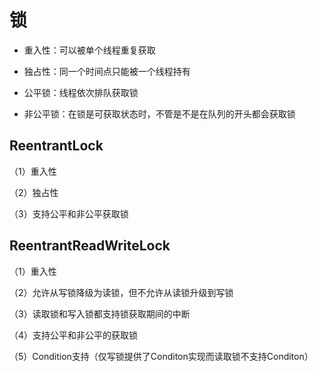 # 锁
* 重入性：可以被单个线程重复获取

* 独占性：同一个时间点只能被一个线程持有

* 公平锁：线程依次排队获取锁

* 非公平锁：在锁是可获取状态时，不管是不是在队列的开头都会获取锁

## ReentrantLock

（1）重入性

（2）独占性

（3）支持公平和非公平获取锁

## ReentrantReadWriteLock
（1）重入性

（2）允许从写锁降级为读锁，但不允许从读锁升级到写锁

（3）读取锁和写入锁都支持锁获取期间的中断

（4）支持公平和非公平的获取锁

（5）Condition支持（仅写锁提供了Conditon实现而读取锁不支持Conditon）

